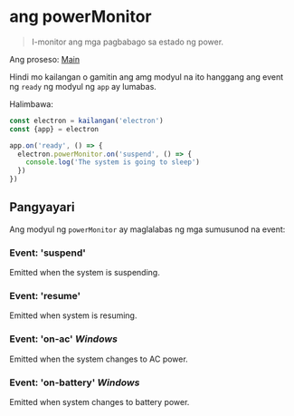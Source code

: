 # ang powerMonitor

> I-monitor ang mga pagbabago sa estado ng power.

Ang proseso: [Main](../glossary.md#main-process)

Hindi mo kailangan o gamitin ang amg modyul na ito hanggang ang event ng `ready` ng modyul ng `app` ay lumabas.

Halimbawa:

```javascript
const electron = kailangan('electron')
const {app} = electron

app.on('ready', () => {
  electron.powerMonitor.on('suspend', () => {
    console.log('The system is going to sleep')
  })
})
```

## Pangyayari

Ang modyul ng `powerMonitor` ay maglalabas ng mga sumusunod na event:

### Event: 'suspend'

Emitted when the system is suspending.

### Event: 'resume'

Emitted when system is resuming.

### Event: 'on-ac' *Windows*

Emitted when the system changes to AC power.

### Event: 'on-battery' *Windows*

Emitted when system changes to battery power.